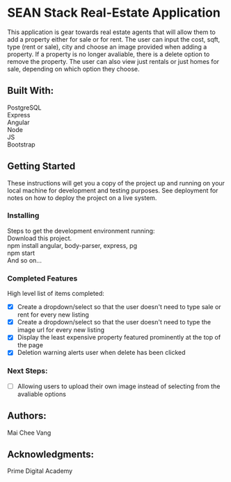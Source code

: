 # SEAN Stack Real-Estate Application<br>
This application is gear towards real estate agents that will allow them to add a property either for sale or for rent. The user can input the cost, sqft, type (rent or sale), city and choose an image provided when adding a property. If a property is no longer avaliable, there is a delete option to remove the property. The user can also view just rentals or just homes for sale, depending on which option they choose.<br>

## Built With: <br>
PostgreSQL <br>
Express <br>
Angular <br>
Node <br>
JS <br>
Bootstrap <br>

## Getting Started <br>
These instructions will get you a copy of the project up and running on your local machine for development and testing purposes. See deployment for notes on how to deploy the project on a live system. <br>

### Installing <br>
Steps to get the development environment running: <br>
Download this project. <br>
npm install angular, body-parser, express, pg<br>
npm start <br>
And so on... <br>

### Completed Features <br>
High level list of items completed: <br>
- [x] Create a dropdown/select so that the user doesn't need to type sale or rent for every new listing <br>
- [x] Create a dropdown/select so that the user doesn't need to type the image url for every new listing <br>
- [x] Display the least expensive property featured prominently at the top of the page <br>
- [x] Deletion warning alerts user when delete has been clicked <br>

### Next Steps: <br>
- [ ] Allowing users to upload their own image instead of selecting from the avaliable options <br>

## Authors: <br>
Mai Chee Vang <br>

## Acknowledgments: <br>
Prime Digital Academy